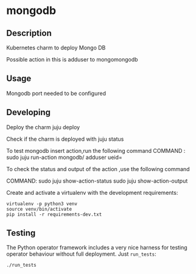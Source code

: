 # mongodb

## Description

Kubernetes charm to deploy Mongo DB

Possible action in this is adduser to mongomongodb

## Usage

Mongodb port needed to be configured

## Developing

Deploy the charm
juju deploy

Check if the charm is deployed with juju status

To test mongodb insert action,run the following command
COMMAND : sudo juju run-action mongodb/<UNIT-ID> adduser ueid=<imsi-no>

To check the status and output of the action ,use the following command

COMMAND:
sudo juju show-action-status <ACTION-ID>
sudo juju show-action-output <ACTION-ID>


Create and activate a virtualenv with the development requirements:

    virtualenv -p python3 venv
    source venv/bin/activate
    pip install -r requirements-dev.txt

## Testing

The Python operator framework includes a very nice harness for testing
operator behaviour without full deployment. Just `run_tests`:

    ./run_tests
